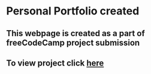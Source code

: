 # Personal Portfolio created
## This webpage is created as a part of freeCodeCamp project submission
## To view project click [here](https://uchihadsenju.github.io/Personal_Portfolio/)

